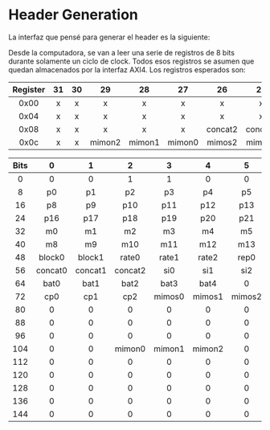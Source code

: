 # Header Generation

La interfaz que pensé para generar el header es la siguiente:

Desde la computadora, se van a leer una serie de registros de 8 bits durante solamente un ciclo de clock. Todos esos registros se asumen que quedan almacenados por la interfaz AXI4. Los registros esperados son:

| Register | 31 | 30 |   29   |   28   |   27   |    26   |    25   |    24   |  23 |  22 |  21 |  20 |  19 |  18  |  17  |  16  |  15 |  14 |  13 |  12  |  11  |   10  |   9   |   8   |  7 |  6 |  5 |  4 |  3  |  2  |    1   |    0   |
|:--------:|:--:|:--:|:------:|:------:|:------:|:-------:|:-------:|:-------:|:---:|:---:|:---:|:---:|:---:|:----:|:----:|:----:|:---:|:---:|:---:|:----:|:----:|:-----:|:-----:|:-----:|:--:|:--:|:--:|:--:|:---:|:---:|:------:|:------:|
|   0x00   |  x |  x |    x   |    x   |    x   |    x    |    x    |    x    | p23 | p22 | p21 | p20 | p19 |  p18 |  p17 |  p16 | p15 | p14 | p13 |  p12 |  p11 |  p10  |   p9  |   p8  | p7 | p6 | p5 | p4 |  p3 |  p2 |   p1   |   p0   |
|   0x04   |  x |  x |    x   |    x   |    x   |    x    |    x    |    x    |  x  |  x  |  x  |  x  |  x  |   x  |   x  |   x  | m15 | m14 | m13 |  m12 |  m11 |  m10  |   m9  |   m8  | m7 | m6 | m5 | m4 |  m3 |  m2 |   m1   |   m0   |
|   0x08   |  x |  x |    x   |    x   |    x   | concat2 | concat1 | concat0 |  x  |  x  |  x  |  x  |  x  | rep2 | rep1 | rep0 |  x  |  x  |  x  |   x  |   x  | rate2 | rate1 | rate0 |  x |  x |  x |  x |  x  |  x  | block1 | block0 |
|   0x0c   |  x |  x | mimon2 | mimon1 | mimon0 |  mimos2 |  mimos1 |  mimos0 |  x  |  x  |  x  |  x  |  x  |  cp2 |  cp1 |  cp0 |  x  |  x  |  x  | bat4 | bat3 |  bat2 |  bat1 |  bat0 |  x |  x |  x |  x | si3 | si2 |   si1  |   si0  |


| Bits |    0    |    1    |    2    |    3   |    4   |    5   |   6  |   7  |
|:----:|:-------:|:-------:|:-------:|:------:|:------:|:------:|:----:|:----:|
|   0  |    0    |    0    |    1    |    1   |    0   |    0   |   0  |   0  |
|   8  |    p0   |    p1   |    p2   |   p3   |   p4   |   p5   |  p6  |  p7  |
|  16  |    p8   |    p9   |   p10   |   p11  |   p12  |   p13  |  p14 |  p15 |
|  24  |   p16   |   p17   |   p18   |   p19  |   p20  |   p21  |  p22 |  p23 |
|  32  |    m0   |    m1   |    m2   |   m3   |   m4   |   m5   |  m6  |  m7  |
|  40  |    m8   |    m9   |   m10   |   m11  |   m12  |   m13  |  m14 |  m15 |
|  48  |  block0 |  block1 |  rate0  |  rate1 |  rate2 |  rep0  | rep1 | rep2 |
|  56  | concat0 | concat1 | concat2 |   si0  |   si1  |   si2  |  si3 |   0  |
|  64  |   bat0  |   bat1  |   bat2  |  bat3  |  bat4  |    0   |   0  |   0  |
|  72  |   cp0   |   cp1   |   cp2   | mimos0 | mimos1 | mimos2 |   0  |   0  |
|  80  |    0    |    0    |    0    |    0   |    0   |    0   |   0  |   0  |
|  88  |    0    |    0    |    0    |    0   |    0   |    0   |   0  |   0  |
|  96  |    0    |    0    |    0    |    0   |    0   |    0   |   0  |   0  |
|  104 |    0    |    0    |  mimon0 | mimon1 | mimon2 |    0   |   0  |   0  |
|  112 |    0    |    0    |    0    |    0   |    0   |    0   |   0  |   0  |
|  120 |    0    |    0    |    0    |    0   |    0   |    0   |   0  |   0  |
|  128 |    0    |    0    |    0    |    0   |    0   |    0   |   0  |   0  |
|  136 |    0    |    0    |    0    |    0   |    0   |    0   |   0  |   0  |
|  144 |    0    |    0    |    0    |    0   |    0   |    0   |   0  |   0  |
